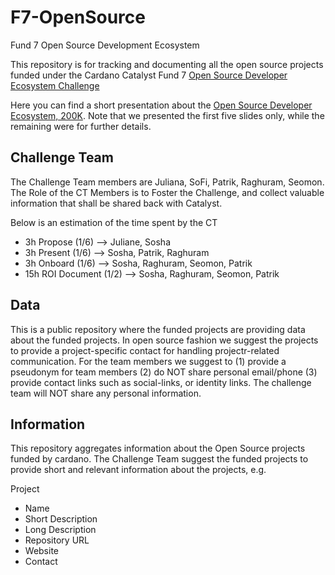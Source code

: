 # F7-OpenSource
Fund 7 Open Source Development Ecosystem

This repository is for tracking and documenting all the open source projects funded under the Cardano Catalyst Fund 7 [Open Source Developer Ecosystem Challenge](https://cardano.ideascale.com/c/idea/368513)

Here you can find a short presentation about the [Open Source Developer Ecosystem, 200K](https://docs.google.com/presentation/d/1p_StC1TrtspI_BSXt16OFnaSFh6gN8A8Ev80U4jU0jc/edit#slide=id.gfbbbab59d4_0_107). Note that we presented the first five slides only, while the remaining were for further details.

## Challenge Team

The Challenge Team members are Juliana, SoFi, Patrik, Raghuram, Seomon. 
The Role of the CT Members is to Foster the Challenge, and collect valuable information that shall be shared back with Catalyst. 

Below is an estimation of the time spent by the CT
- 3h Propose (1/6) --> Juliane, Sosha
- 3h Present (1/6) --> Sosha, Patrik, Raghuram
- 3h Onboard (1/6) --> Sosha, Raghuram, Seomon, Patrik
- 15h ROI Document (1/2) --> Sosha, Raghuram, Seomon, Patrik

## Data 

This is a public repository where the funded projects are providing data about the funded projects. 
In open source fashion we suggest the projects to provide a project-specific contact for handling projectr-related communication. 
For the team members we suggest to (1) provide a pseudonym for team members (2) do NOT share personal email/phone (3) provide contact links such as social-links, or identity links. 
The challenge team will NOT share any personal information. 

## Information 

This repository aggregates information about the Open Source projects funded by cardano. 
The Challenge Team suggest the funded projects to provide short and relevant information about the projects, e.g. 

Project
* Name
* Short Description
* Long Description
* Repository URL
* Website
* Contact

